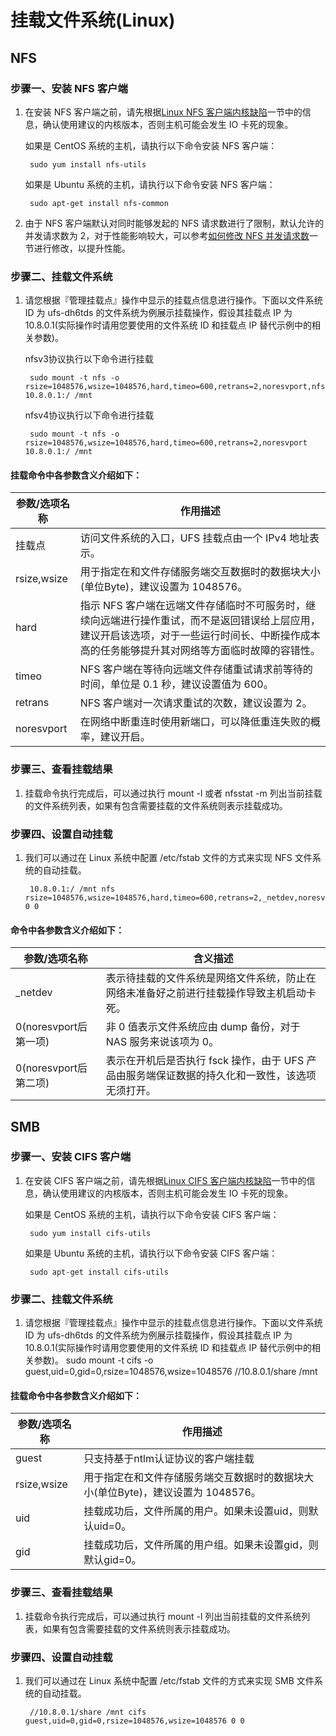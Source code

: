 # 挂载文件系统(Linux)

## NFS

### 步骤一、安装 NFS 客户端

1. 在安装 NFS 客户端之前，请先根据[Linux NFS 客户端内核缺陷](/ufs/faq?id=linux-nfs-客户端内核缺陷)一节中的信息，确认使用建议的内核版本，否则主机可能会发生 IO 卡死的现象。

    如果是 CentOS 系统的主机，请执行以下命令安装 NFS 客户端：

        sudo yum install nfs-utils

    如果是 Ubuntu 系统的主机，请执行以下命令安装 NFS 客户端：

        sudo apt-get install nfs-common

2. 由于 NFS 客户端默认对同时能够发起的 NFS 请求数进行了限制，默认允许的并发请求数为 2，对于性能影响较大，可以参考[如何修改 NFS 并发请求数](/ufs/faq?id=如何修改-nfs-请求并发数？)一节进行修改，以提升性能。

### 步骤二、挂载文件系统
1. 请您根据『管理挂载点』操作中显示的挂载点信息进行操作。下面以文件系统 ID 为 ufs-dh6tds 的文件系统为例展示挂载操作，假设其挂载点 IP 为 10.8.0.1(实际操作时请用您要使用的文件系统 ID 和挂载点 IP 替代示例中的相关参数)。

    nfsv3协议执行以下命令进行挂载

        sudo mount -t nfs -o rsize=1048576,wsize=1048576,hard,timeo=600,retrans=2,noresvport,nfsvers=3,proto=tcp,mountproto=tcp,nolock,noacl 10.8.0.1:/ /mnt

    nfsv4协议执行以下命令进行挂载

        sudo mount -t nfs -o rsize=1048576,wsize=1048576,hard,timeo=600,retrans=2,noresvport 10.8.0.1:/ /mnt

#### 挂载命令中各参数含义介绍如下：

|参数/选项名称          |作用描述     |
|---------|-----------------------------------------------------------------|
|挂载点	|访问文件系统的入口，UFS 挂载点由一个 IPv4 地址表示。|
|rsize,wsize	|用于指定在和文件存储服务端交互数据时的数据块大小(单位Byte)，建议设置为 1048576。|
|hard	|指示 NFS 客户端在远端文件存储临时不可服务时，继续向远端进行操作重试，而不是返回错误给上层应用，建议开启该选项，对于一些运行时间长、中断操作成本高的任务能够提升其对网络等方面临时故障的容错性。|
|timeo	|NFS 客户端在等待向远端文件存储重试请求前等待的时间，单位是 0.1 秒，建议设置值为 600。|
|retrans	|NFS 客户端对一次请求重试的次数，建议设置为 2。|
|noresvport	|在网络中断重连时使用新端口，可以降低重连失败的概率，建议开启。|

### 步骤三、查看挂载结果
1. 挂载命令执行完成后，可以通过执行 mount -l 或者 nfsstat -m 列出当前挂载的文件系统列表，如果有包含需要挂载的文件系统则表示挂载成功。

### 步骤四、设置自动挂载
1. 我们可以通过在 Linux 系统中配置 /etc/fstab 文件的方式来实现 NFS 文件系统的自动挂载。

        10.8.0.1:/ /mnt nfs rsize=1048576,wsize=1048576,hard,timeo=600,retrans=2,_netdev,noresvport 0 0

#### 命令中各参数含义介绍如下：
|参数/选项名称          |含义描述     |
|---------|-----------------------------------------------------------------|
|_netdev	|表示待挂载的文件系统是网络文件系统，防止在网络未准备好之前进行挂载操作导致主机启动卡死。|
|0(noresvport后第一项)	|非 0 值表示文件系统应由 dump 备份，对于 NAS 服务来说该项为 0。|
|0(noresvport后第二项)	|表示在开机后是否执行 fsck 操作，由于 UFS 产品由服务端保证数据的持久化和一致性，该选项无须打开。|


## SMB

### 步骤一、安装 CIFS 客户端

1. 在安装 CIFS 客户端之前，请先根据[Linux CIFS 客户端内核缺陷](/ufs/faq?id=linux-smb-客户端内核缺陷)一节中的信息，确认使用建议的内核版本，否则主机可能会发生 IO 卡死的现象。

    如果是 CentOS 系统的主机，请执行以下命令安装 CIFS 客户端：

        sudo yum install cifs-utils

    如果是 Ubuntu 系统的主机，请执行以下命令安装 CIFS 客户端：

        sudo apt-get install cifs-utils

### 步骤二、挂载文件系统
1. 请您根据『管理挂载点』操作中显示的挂载点信息进行操作。下面以文件系统 ID 为 ufs-dh6tds 的文件系统为例展示挂载操作，假设其挂载点 IP 为 10.8.0.1(实际操作时请用您要使用的文件系统 ID 和挂载点 IP 替代示例中的相关参数)。
        sudo mount -t cifs  -o guest,uid=0,gid=0,rsize=1048576,wsize=1048576 //10.8.0.1/share /mnt

#### 挂载命令中各参数含义介绍如下：

|参数/选项名称          |作用描述     |
|---------|-----------------------------------------------------------------|
|guest |只支持基于ntlm认证协议的客户端挂载 |
|rsize,wsize	|用于指定在和文件存储服务端交互数据时的数据块大小(单位Byte)，建议设置为 1048576。|
|uid	|挂载成功后，文件所属的用户。如果未设置uid，则默认uid=0。|
|gid	|挂载成功后，文件所属的用户组。如果未设置gid，则默认gid=0。|

### 步骤三、查看挂载结果
1. 挂载命令执行完成后，可以通过执行 mount -l 列出当前挂载的文件系统列表，如果有包含需要挂载的文件系统则表示挂载成功。

### 步骤四、设置自动挂载
1. 我们可以通过在 Linux 系统中配置 /etc/fstab 文件的方式来实现 SMB 文件系统的自动挂载。

        //10.8.0.1/share /mnt cifs guest,uid=0,gid=0,rsize=1048576,wsize=1048576 0 0

<br/>